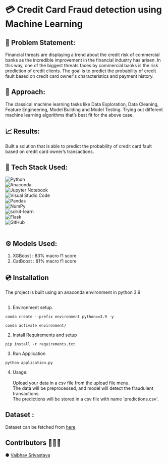 # 💳 Credit Card Fraud detection using Machine Learning 

## 📝 Problem Statement:
Financial threats are displaying a trend about the credit risk of commercial banks as the
incredible improvement in the financial industry has arisen. In this way, one of the
biggest threats faces by commercial banks is the risk prediction of credit clients. The
goal is to predict the probability of credit fault based on credit card owner's
characteristics and payment history.

## 💭 Approach:
The classical machine learning tasks like Data Exploration, Data Cleaning,
Feature Engineering, Model Building and Model Testing. Trying out different machine
learning algorithms that’s best fit for the above case.

## 📈 Results: 
Built a solution that is able to predict the probability of credit
card fault based on credit card owner’s transactions.

## 🔧 Tech Stack Used:
![Python](https://img.shields.io/badge/python-3670A0?style=for-the-badge&logo=python&logoColor=ffdd54)<br>
![Anaconda](https://img.shields.io/badge/Anaconda-%2344A833.svg?style=for-the-badge&logo=anaconda&logoColor=white)<br>
![Jupyter Notebook](https://img.shields.io/badge/jupyter-%23FA0F00.svg?style=for-the-badge&logo=jupyter&logoColor=white)<br>
![Visual Studio Code](https://img.shields.io/badge/Visual%20Studio%20Code-0078d7.svg?style=for-the-badge&logo=visual-studio-code&logoColor=white)<br>
![Pandas](https://img.shields.io/badge/pandas-%23150458.svg?style=for-the-badge&logo=pandas&logoColor=white)<br>
![NumPy](https://img.shields.io/badge/numpy-%23013243.svg?style=for-the-badge&logo=numpy&logoColor=white)<br>
![scikit-learn](https://img.shields.io/badge/scikit--learn-%23F7931E.svg?style=for-the-badge&logo=scikit-learn&logoColor=white)<br>
![Flask](https://img.shields.io/badge/flask-%23000.svg?style=for-the-badge&logo=flask&logoColor=white)<br>
![GitHub](https://img.shields.io/badge/github-%23121011.svg?style=for-the-badge&logo=github&logoColor=white)
<br>
<br>

## ⚙️ Models Used: <br>
1. XGBoost : 83% macro f1 score <br>
2. CatBoost : 81% macro f1 score <br>

## 💿 Installation <br>
The project is built using an anaconda environment in python 3.9<br><br>

1. Environment setup.
```
conda create --prefix environment python==3.9 -y
```
```
conda activate environment/
````
2. Install Requirements and setup
```
pip install -r requirements.txt
```
3. Run Application
```
python application.py
```
4. Usage: <br><br>
   Upload your data in a csv file from the upload file menu.<br>
   The data will be preprocessed, and model will detect the fraudulent transactions.<br>
   The predictions will be stored in a csv file with name 'predictions.csv'.<br>

## Dataset : <br>
Dataset can be fetched from [here](https://www.kaggle.com/datasets/ealtman2019/credit-card-transactions)
<br>

## Contributors 👨🏻‍💻<br>
● [Vaibhav Srivastava](https://github.com/Vaibhav832)


  


   
    
    
